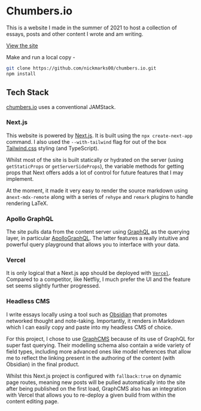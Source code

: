 # Chumbers.io

This is a website I made in the summer of 2021 to host a collection of essays, posts and other content I wrote and am writing.

[View the site](https://chumbers.io)

Make and run a local copy -

```bash
git clone https://github.com/nickmarks00/chumbers.io.git
npm install
```

## Tech Stack

[chumbers.io](https://chumbers.io) uses a conventional JAMStack.

### Next.js

This website is powered by [Next.js](https://nextjs.org). It is built using the `npx create-next-app` command. I also used the `--with-tailwind` flag for out of the box [Tailwind.css](https://tailwindcss.com) styling (and TypeScript).

Whilst most of the site is built statically or hydrated on the server (using `getStaticProps` or `getServerSideProps`), the variable methods for getting props that Next offers adds a lot of control for future features that I may implement.

At the moment, it made it very easy to render the source markdown using a`next-mdx-remote` along with a series of `rehype` and `remark` plugins to handle rendering LaTeX.

### Apollo GraphQL

The site pulls data from the content server using [GraphQL](https://graphql.com) as the querying layer, in particular [ApolloGraphQL](https://apollographql.com). The latter features a really intuitive and powerful query playground that allows you to interface with your data.

### Vercel

It is only logical that a Next.js app should be deployed with [`Vercel`](https://vercel.com). Compared to a competitor, like Netfliy, I much prefer the UI and the feature set seems slightly further progressed.

### Headless CMS

I write essays locally using a tool such as [Obsidian](https://obsidian.md) that promotes networked thought and note-taking. Importantly, it renders in Markdown which I can easily copy and paste into my headless CMS of choice.

For this project, I chose to use [GraphCMS](https://graphcms.com) because of its use of GraphQL for super fast querying. Their modelling schema also contain a wide variety of field types, including more advanced ones like model references that allow me to reflect the linking present in the authoring of the content (with Obsidian) in the final product.

Whilst this Next.js project is configured with `fallback:true` on dynamic page routes, meaning new posts will be pulled automatically into the site after being published on the first load, GraphCMS also has an integration with Vercel that allows you to re-deploy a given build from within the content editing page.
